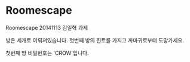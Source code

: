 # Roomescape
Roomescape 20141113 김일혁 과제

방은 세개로 이뤄져있습니다.
첫번째 방의 힌트를 가지고 까마귀로부터 도망가세요.







첫번째 방 비밀번호는 'CROW'입니다.

